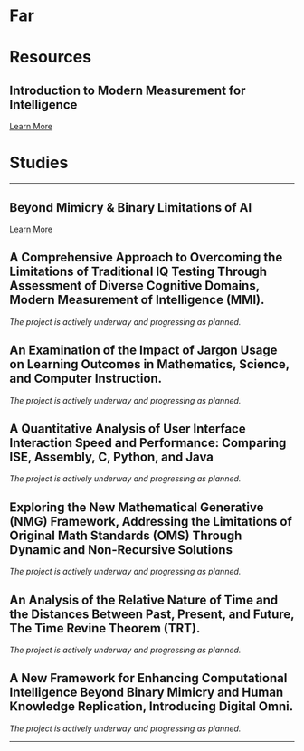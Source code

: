 
<head>
  <meta charset="UTF-8">

[01]: #(<title>Farorg</title>)

  <meta name="viewport" content="width=device-width, initial-scale=1.0">
  <meta name="robots" content="index, follow">

  <meta name="title" content="Farorg – Advanced Technology & Research Lab">
  <meta name="description" content="Farorg is a forward-thinking research lab developing cutting-edge technology, tools, and innovation in science, engineering, and digital systems.">
  <meta name="keywords" content="Farorg, research lab, advanced technology, innovation, engineering, scientific research, AI, software, hardware, digital systems">
  <meta name="author" content="Farorg Research Lab">

  <meta property="og:type" content="website">
  <meta property="og:url" content="https://farorg.github.io/">
  <meta property="og:title" content="Farorg – Advanced Technology & Research Lab">
  <meta property="og:description" content="Explore Farorg's advanced research and next-gen technology solutions for a smarter future.">
  <meta property="og:image" content="https://ise.web.app/fa/31.png">

  <meta property="twitter:card" content="summary_large_image">
  <meta property="twitter:url" content="https://farorg.github.io/">
  <meta property="twitter:title" content="Farorg – Advanced Technology & Research Lab">
  <meta property="twitter:description" content="Explore Farorg's advanced research and next-gen technology solutions for a smarter future.">
  <meta property="twitter:image" content="https://ise.web.app/fa/31.png">

  <link rel="canonical" href="https://farorg.github.io/">

  <link rel='preload' as="script" href='https://cdn.jsdelivr.net/gh/iselang/iselang.github.io@main/num.min.js'>

[/2]: # (<script type="application/ld+json">{"@context": "https://schema.org","@type": "ResearchOrganization","name": "Farorg","alternateName": "Far Research Lab","url": "https://farorg.github.io/","logo": "https://ise.web.app/fa/31.png","description": "Farorg is an advanced research lab focused on innovative technologies, scientific exploration, and digital system development.","sameAs": ["https://github.com/farorg",],"address": {"@type": "PostalAddress","addressLocality": "Global","addressRegion": "","postalCode": "","addressCountry": "International"},"founder": {"@type": "Person", "name": "Farorg Team" },"foundingDate": "2024","contactPoint": { "@type": "ContactPoint","contactType": "Research Inquiries", "email": "farorg", "url": "https://farorg.github.io/"}}</script>)
[/3]: # (<script src="https://cdn.jsdelivr.net/gh/iselang/iselang.github.io@main/num.min.js"></script>)
[/4]: #(<script>fav(31)</script>)

</head>

<link rel="preload" as='style' href="https://actwu.github.io/md2.css"/>
<link rel="stylesheet" href="https://actwu.github.io/md2.css"/>



# Far

# Resources

## Introduction to Modern Measurement for Intelligence
[Learn More](https://farorg.github.io/mmi)

# Studies
---

## Beyond Mimicry & Binary Limitations of AI
[Learn More](https://farorg.github.io/bm&bloai)

## A Comprehensive Approach to Overcoming the Limitations of Traditional IQ Testing Through Assessment of Diverse Cognitive Domains, Modern Measurement of Intelligence (MMI).
*The project is actively underway and progressing as planned.*

## An Examination of the Impact of Jargon Usage on Learning Outcomes in Mathematics, Science, and Computer Instruction.
*The project is actively underway and progressing as planned.*

## A Quantitative Analysis of User Interface Interaction Speed and Performance: Comparing ISE, Assembly, C, Python, and Java
*The project is actively underway and progressing as planned.*

## Exploring the New Mathematical Generative (NMG) Framework, Addressing the Limitations of Original Math Standards (OMS) Through Dynamic and Non-Recursive Solutions
*The project is actively underway and progressing as planned.*

## An Analysis of the Relative Nature of Time and the Distances Between Past, Present, and Future, The Time Revine Theorem (TRT).
*The project is actively underway and progressing as planned.*

## A New Framework for Enhancing Computational Intelligence Beyond Binary Mimicry and Human Knowledge Replication, Introducing Digital Omni.
*The project is actively underway and progressing as planned.*

---
